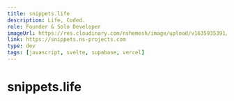 ```yaml
---
title: snippets.life
description: Life, Coded.
role: Founder & Solo Developer
imageUrl: https://res.cloudinary.com/nshemesh/image/upload/v1635935391/noamshemesh.com/snippets.life.png
link: https://snippets.ns-projects.com
type: dev
tags: [javascript, svelte, supabase, vercel]
---
```


# snippets.life
